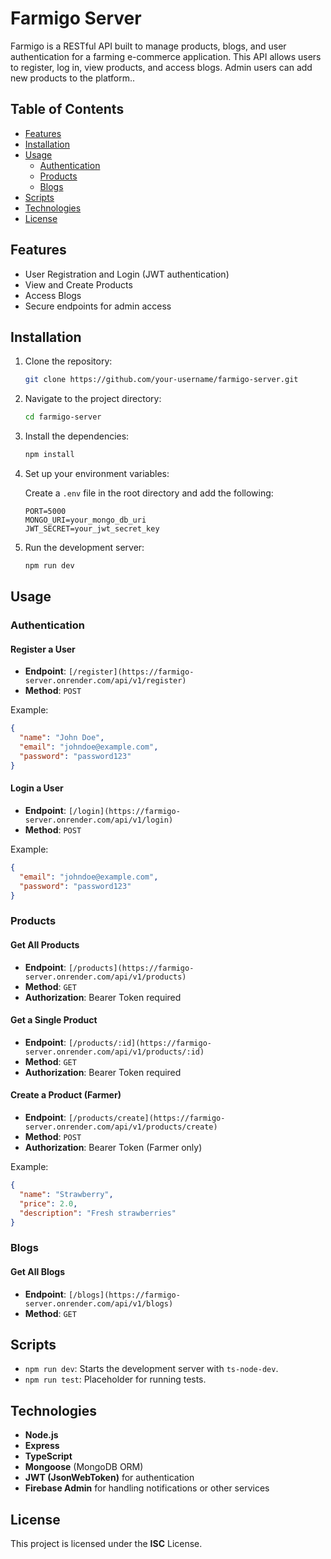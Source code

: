 
# Farmigo Server

Farmigo is a RESTful API built to manage products, blogs, and user authentication for a farming e-commerce application. This API allows users to register, log in, view products, and access blogs. Admin users can add new products to the platform..

## Table of Contents

- [Features](#features)
- [Installation](#installation)
- [Usage](#usage)
  - [Authentication](#authentication)
  - [Products](#products)
  - [Blogs](#blogs)
- [Scripts](#scripts)
- [Technologies](#technologies)
- [License](#license)

## Features

- User Registration and Login (JWT authentication)
- View and Create Products
- Access Blogs
- Secure endpoints for admin access

## Installation

1. Clone the repository:

   ```bash
   git clone https://github.com/your-username/farmigo-server.git
   ```

2. Navigate to the project directory:

   ```bash
   cd farmigo-server
   ```

3. Install the dependencies:

   ```bash
   npm install
   ```

4. Set up your environment variables:

   Create a `.env` file in the root directory and add the following:

   ```
   PORT=5000
   MONGO_URI=your_mongo_db_uri
   JWT_SECRET=your_jwt_secret_key
   ```

5. Run the development server:

   ```bash
   npm run dev
   ```

## Usage

### Authentication

#### Register a User

- **Endpoint**: `[/register](https://farmigo-server.onrender.com/api/v1/register)`
- **Method**: `POST`

Example:

```json
{
  "name": "John Doe",
  "email": "johndoe@example.com",
  "password": "password123"
}
```

#### Login a User

- **Endpoint**: `[/login](https://farmigo-server.onrender.com/api/v1/login)`
- **Method**: `POST`

Example:

```json
{
  "email": "johndoe@example.com",
  "password": "password123"
}
```

### Products

#### Get All Products

- **Endpoint**: `[/products](https://farmigo-server.onrender.com/api/v1/products)`
- **Method**: `GET`
- **Authorization**: Bearer Token required

#### Get a Single Product

- **Endpoint**: `[/products/:id](https://farmigo-server.onrender.com/api/v1/products/:id)`
- **Method**: `GET`
- **Authorization**: Bearer Token required

#### Create a Product (Farmer)

- **Endpoint**: `[/products/create](https://farmigo-server.onrender.com/api/v1/products/create)`
- **Method**: `POST`
- **Authorization**: Bearer Token (Farmer only)

Example:

```json
{
  "name": "Strawberry",
  "price": 2.0,
  "description": "Fresh strawberries"
}
```

### Blogs

#### Get All Blogs

- **Endpoint**: `[/blogs](https://farmigo-server.onrender.com/api/v1/blogs)`
- **Method**: `GET`

## Scripts

- `npm run dev`: Starts the development server with `ts-node-dev`.
- `npm run test`: Placeholder for running tests.

## Technologies

- **Node.js**
- **Express**
- **TypeScript**
- **Mongoose** (MongoDB ORM)
- **JWT (JsonWebToken)** for authentication
- **Firebase Admin** for handling notifications or other services

## License

This project is licensed under the **ISC** License.
